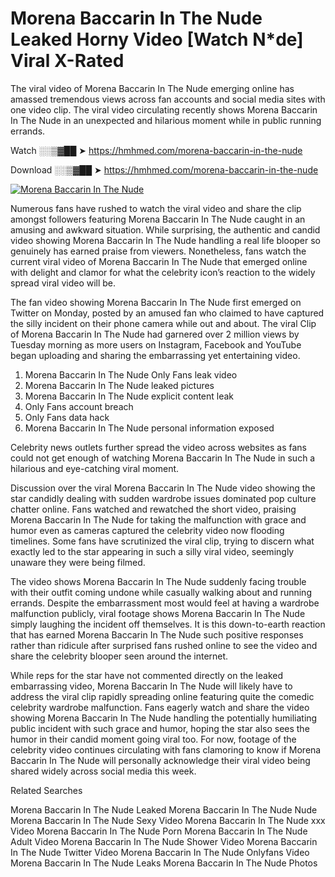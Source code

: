 ﻿# Morena Baccarin In The Nude Leaked Horny Video [Watch N*de] Viral X-Rated

The viral video of ﻿Morena Baccarin In The Nude emerging online has amassed tremendous views across fan accounts and social media sites with one video clip. The viral video circulating recently shows ﻿Morena Baccarin In The Nude in an unexpected and hilarious moment while in public running errands. 

Watch ░░▒▓██ ➤ https://hmhmed.com/morena-baccarin-in-the-nude

Download ░░▒▓██ ➤ https://hmhmed.com/morena-baccarin-in-the-nude

[![Morena Baccarin In The Nude](https://i.imgur.com/dJHk4Zq.gif)](https://hmhmed.com/morena-baccarin-in-the-nude)

Numerous fans have rushed to watch the viral video and share the clip amongst followers featuring ﻿Morena Baccarin In The Nude caught in an amusing and awkward situation. While surprising, the authentic and candid video showing ﻿Morena Baccarin In The Nude handling a real life blooper so genuinely has earned praise from viewers. Nonetheless, fans watch the current viral video of ﻿Morena Baccarin In The Nude that emerged online with delight and clamor for what the celebrity icon’s reaction to the widely spread viral video will be.

The fan video showing ﻿Morena Baccarin In The Nude first emerged on Twitter on Monday, posted by an amused fan who claimed to have captured the silly incident on their phone camera while out and about. The viral Clip of ﻿Morena Baccarin In The Nude had garnered over 2 million views by Tuesday morning as more users on Instagram, Facebook and YouTube began uploading and sharing the embarrassing yet entertaining video. 

1. ﻿Morena Baccarin In The Nude Only Fans leak video
2. ﻿Morena Baccarin In The Nude leaked pictures
3. ﻿Morena Baccarin In The Nude explicit content leak
4. Only Fans account breach
5. Only Fans data hack
6. ﻿Morena Baccarin In The Nude personal information exposed

Celebrity news outlets further spread the video across websites as fans could not get enough of watching ﻿Morena Baccarin In The Nude in such a hilarious and eye-catching viral moment. 

Discussion over the viral ﻿Morena Baccarin In The Nude video showing the star candidly dealing with sudden wardrobe issues dominated pop culture chatter online. Fans watched and rewatched the short video, praising ﻿Morena Baccarin In The Nude for taking the malfunction with grace and humor even as cameras captured the celebrity video now flooding timelines. Some fans have scrutinized the viral clip, trying to discern what exactly led to the star appearing in such a silly viral video, seemingly unaware they were being filmed.

The video shows ﻿Morena Baccarin In The Nude suddenly facing trouble with their outfit coming undone while casually walking about and running errands. Despite the embarrassment most would feel at having a wardrobe malfunction publicly, viral footage shows ﻿Morena Baccarin In The Nude simply laughing the incident off themselves. It is this down-to-earth reaction that has earned ﻿Morena Baccarin In The Nude such positive responses rather than ridicule after surprised fans rushed online to see the video and share the celebrity blooper seen around the internet.  

While reps for the star have not commented directly on the leaked embarrassing video, ﻿Morena Baccarin In The Nude will likely have to address the viral clip rapidly spreading online featuring quite the comedic celebrity wardrobe malfunction. Fans eagerly watch and share the video showing ﻿Morena Baccarin In The Nude handling the potentially humiliating public incident with such grace and humor, hoping the star also sees the humor in their candid moment going viral too. For now, footage of the celebrity video continues circulating with fans clamoring to know if ﻿Morena Baccarin In The Nude will personally acknowledge their viral video being shared widely across social media this week.

Related Searches

﻿Morena Baccarin In The Nude Leaked
﻿Morena Baccarin In The Nude Nude
﻿Morena Baccarin In The Nude Sexy Video
﻿Morena Baccarin In The Nude xxx Video
﻿Morena Baccarin In The Nude Porn
﻿Morena Baccarin In The Nude Adult Video
﻿Morena Baccarin In The Nude Shower Video
﻿Morena Baccarin In The Nude Twitter Video
﻿Morena Baccarin In The Nude Onlyfans Video
﻿Morena Baccarin In The Nude Leaks
﻿Morena Baccarin In The Nude Photos